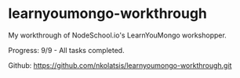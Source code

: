 # learnyoumongo-workthrough

My workthrough of NodeSchool.io's LearnYouMongo workshopper.

Progress: 9/9 - All tasks completed.

Github: https://github.com/nkolatsis/learnyoumongo-workthrough.git